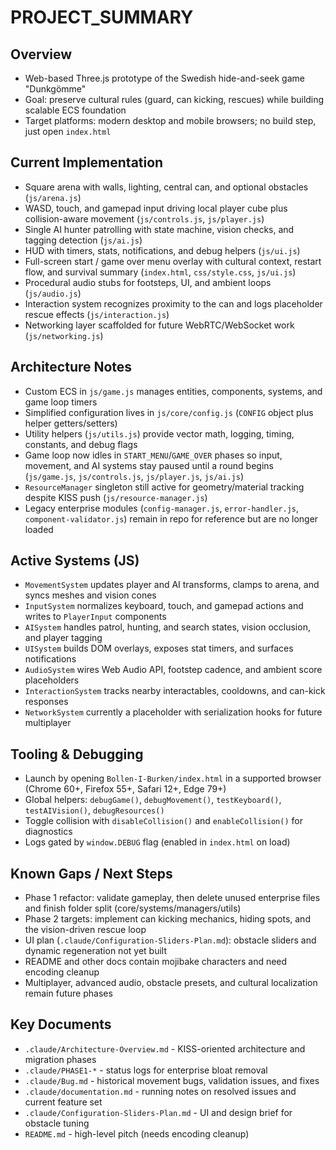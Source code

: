 # PROJECT_SUMMARY

## Overview
- Web-based Three.js prototype of the Swedish hide-and-seek game "Dunkgömme"
- Goal: preserve cultural rules (guard, can kicking, rescues) while building scalable ECS foundation
- Target platforms: modern desktop and mobile browsers; no build step, just open `index.html`

## Current Implementation
- Square arena with walls, lighting, central can, and optional obstacles (`js/arena.js`)
- WASD, touch, and gamepad input driving local player cube plus collision-aware movement (`js/controls.js`, `js/player.js`)
- Single AI hunter patrolling with state machine, vision checks, and tagging detection (`js/ai.js`)
- HUD with timers, stats, notifications, and debug helpers (`js/ui.js`)
- Full-screen start / game over menu overlay with cultural context, restart flow, and survival summary (`index.html`, `css/style.css`, `js/ui.js`)
- Procedural audio stubs for footsteps, UI, and ambient loops (`js/audio.js`)
- Interaction system recognizes proximity to the can and logs placeholder rescue effects (`js/interaction.js`)
- Networking layer scaffolded for future WebRTC/WebSocket work (`js/networking.js`)

## Architecture Notes
- Custom ECS in `js/game.js` manages entities, components, systems, and game loop timers
- Simplified configuration lives in `js/core/config.js` (`CONFIG` object plus helper getters/setters)
- Utility helpers (`js/utils.js`) provide vector math, logging, timing, constants, and debug flags
- Game loop now idles in `START_MENU`/`GAME_OVER` phases so input, movement, and AI systems stay paused until a round begins (`js/game.js`, `js/controls.js`, `js/player.js`, `js/ai.js`)
- `ResourceManager` singleton still active for geometry/material tracking despite KISS push (`js/resource-manager.js`)
- Legacy enterprise modules (`config-manager.js`, `error-handler.js`, `component-validator.js`) remain in repo for reference but are no longer loaded

## Active Systems (JS)
- `MovementSystem` updates player and AI transforms, clamps to arena, and syncs meshes and vision cones
- `InputSystem` normalizes keyboard, touch, and gamepad actions and writes to `PlayerInput` components
- `AISystem` handles patrol, hunting, and search states, vision occlusion, and player tagging
- `UISystem` builds DOM overlays, exposes stat timers, and surfaces notifications
- `AudioSystem` wires Web Audio API, footstep cadence, and ambient score placeholders
- `InteractionSystem` tracks nearby interactables, cooldowns, and can-kick responses
- `NetworkSystem` currently a placeholder with serialization hooks for future multiplayer

## Tooling & Debugging
- Launch by opening `Bollen-I-Burken/index.html` in a supported browser (Chrome 60+, Firefox 55+, Safari 12+, Edge 79+)
- Global helpers: `debugGame()`, `debugMovement()`, `testKeyboard()`, `testAIVision()`, `debugResources()`
- Toggle collision with `disableCollision()` and `enableCollision()` for diagnostics
- Logs gated by `window.DEBUG` flag (enabled in `index.html` on load)

## Known Gaps / Next Steps
- Phase 1 refactor: validate gameplay, then delete unused enterprise files and finish folder split (core/systems/managers/utils)
- Phase 2 targets: implement can kicking mechanics, hiding spots, and the vision-driven rescue loop
- UI plan (`.claude/Configuration-Sliders-Plan.md`): obstacle sliders and dynamic regeneration not yet built
- README and other docs contain mojibake characters and need encoding cleanup
- Multiplayer, advanced audio, obstacle presets, and cultural localization remain future phases

## Key Documents
- `.claude/Architecture-Overview.md` - KISS-oriented architecture and migration phases
- `.claude/PHASE1-*` - status logs for enterprise bloat removal
- `.claude/Bug.md` - historical movement bugs, validation issues, and fixes
- `.claude/documentation.md` - running notes on resolved issues and current feature set
- `.claude/Configuration-Sliders-Plan.md` - UI and design brief for obstacle tuning
- `README.md` - high-level pitch (needs encoding cleanup)

